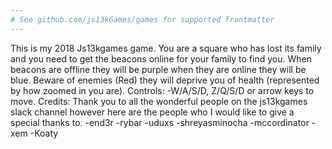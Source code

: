 ```yaml
---
# See github.com/js13kGames/games for supported frontmatter
---
```

This is my 2018 Js13kgames game. You are a square who has lost its family and you need to get the beacons online for your family to find you. When beacons are offline they will be purple when they are online they will be blue. Beware of enemies (Red) they will deprive you of health (represented by how zoomed in you are).
Controls:
-W/A/S/D, Z/Q/S/D or arrow keys to move.
Credits:
Thank you to all the wonderful people on the js13kgames slack channel however here are the people who I would like to give a special thanks to.
-end3r
-rybar
-uduxs
-shreyasminocha
-mccordinator
-xem
-Koaty